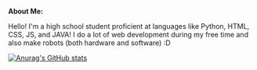 **About Me:**

Hello! I'm a high school student proficient at languages like Python, HTML, CSS, JS, and JAVA! I do a lot of web development during my free time and also make robots (both hardware and software) :D

[![Anurag's GitHub stats](https://github-readme-stats.vercel.app/api?username=Larry-Larriee&show_icons=true&theme=swift)](https://github.com/anuraghazra/github-readme-stats)

<!-- Credits to https://github.com/anuraghazra/github-readme-stats for the awesome profile statisics! -->
